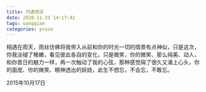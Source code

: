 ```yaml
---
title: 巧遇雨天
date: 2020-11-25 14:17:42
tags: wangqian
categories: prose
---
```

​		相遇在雨天，雨丝仿佛将我带入从前和你的时光一切的情景有点神似，只是这次，你我淡褪了稚嫩，看见彼此各自的变化，只是微笑，你的微笑、那么纯美、动人，和你昔日的魅力一样，再一次触动了我的心弦，那种感觉隔了很久又涌上心头，你的面庞、你的微笑、眼神透出的妖娆，此生不想忘，不会忘，不敢忘。

2015年10月17日
